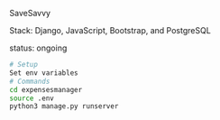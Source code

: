 SaveSavvy

Stack:
Django, JavaScript, Bootstrap, and PostgreSQL

status: ongoing

```bash
# Setup
Set env variables
# Commands
cd expensesmanager
source .env
python3 manage.py runserver
```
